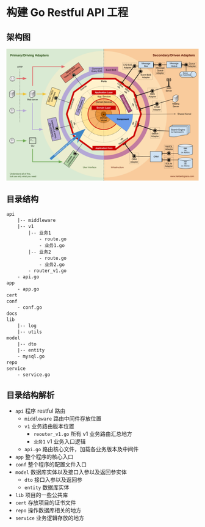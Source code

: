 # 构建 Go Restful API 工程

## 架构图
![架构图](./architecture.png)

## 目录结构
```
api
    |-- middleware
    |-- v1
        |-- 业务1
            - route.go
            - 业务1.go
        |-- 业务2 
            - route.go
            - 业务2.go    
        - router_v1.go
    - api.go
app
    - app.go
cert
conf
    - conf.go
docs
lib
    |-- log
    |-- utils
model
    |-- dto
    |-- entity
    - mysql.go    
repo
service
    - service.go
```

## 目录结构解析
- `api` 程序 restful 路由
  - `middleware` 路由中间件存放位置
  - `v1` 业务路由版本位置
    - `reouter_v1.go` 所有 v1 业务路由汇总地方
    - `业务1` v1 业务入口逻辑
  - `api.go` 路由核心文件，加载各业务版本及中间件
- `app` 整个程序的核心入口
- `conf` 整个程序的配置文件入口
- `model` 数据库实体以及接口入参以及返回参实体
    - `dto` 接口入参以及返回参
    - `entity` 数据库实体
- `lib` 项目的一些公共库
- `cert` 存放项目的证书文件
- `repo` 操作数据库相关的地方
- `service` 业务逻辑存放的地方

